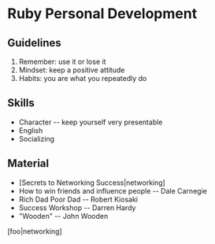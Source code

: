 # Ruby Personal Development
## Guidelines
1. Remember: use it or lose it
2. Mindset: keep a positive attitude
3. Habits: you are what you repeatedly do


## Skills
- Character -- keep yourself very presentable
- English
- Socializing

## Material
- [Secrets to Networking Success|networking]
- How to win friends and influence people -- Dale Carnegie
- Rich Dad Poor Dad -- Robert Kiosaki
- Success Workshop -- Darren Hardy
- "Wooden" -- John Wooden

[foo|networking]


[networking]:http://darrenhardy.success.com/2013/11/networking-success